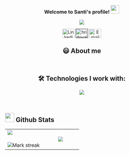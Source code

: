 <h3 align="center">
  Welcome to Santi's profile! <img src="https://media.giphy.com/media/hvRJCLFzcasrR4ia7z/giphy.gif" width="28">
</h3>
<p align="center">
  <a href="https://github.com/sntimr"><img src="https://readme-typing-svg.herokuapp.com?color=%2336BCF7&center=true&vCenter=true&lines=Hi%2C+welcome+to+my+Github+profile;I'm+Santiago+Martínez🔥;I'm+an+AI+Engineering+Student"></a></p>
<p align="center">  
<a href="https://www.linkedin.com/in/tu-usuario" target="blank"><img align="center" src="https://raw.githubusercontent.com/rahuldkjain/github-profile-readme-generator/master/src/images/icons/Social/linked-in-alt.svg" alt="LinkedIn" height="30" width="40" /></a>
<a href="" target="blank"><img align="center" src="https://raw.githubusercontent.com/rahuldkjain/github-profile-readme-generator/master/src/images/icons/Social/instagram.svg" alt="hridoyalhazard" height="30" width="40" /></a>
<a href="mailto:tuemail@example.com" target="_blank">
  <img align="center" src="https://cdn.jsdelivr.net/npm/simple-icons@v9/icons/gmail.svg" alt="Email" height="30" width="40" />
</a>
</p>


    
<h2 align="center">😃 About me </h2>

<br>
<h2 align="center">🛠️ Technologies I work with:</h2>
<p align="center">
  <a href="https://skillicons.dev">
    <img src="https://skillicons.dev/icons?i=java,py,c,css,html,js,mysql,nodejs,bootstrap,git,github,vscode,androidstudio&perline=13" />
  </a>
</p>
<br>

<h2 align="left"><picture> <img src = "https://github.com/7oSkaaa/7oSkaaa/blob/main/Images/Statistics.gif?raw=true" width = 30px>  </picture> Github Stats</h2>

<table align="center">
<tr border="none">
<td width="50%" align="center">
  <img  align="left"  src="https://github-readme-stats.vercel.app/api?username=sntimr&theme=dark&show_icons=true&count_private=true" />
  <br></br>
  <img  title="🔥 Get streak stats for your profile at git.io/streak-stats" alt="Mark streak" src="https://github-readme-streak-stats.herokuapp.com/?user=sntimr&theme=dark&hide_border=false" /> 
</td>


<td width="50%" align="center">

  <img  align="center"  src="https://github-readme-stats.anuraghazra1.vercel.app/api/top-langs/?username=sntimr&theme=dark&hide_border=false&no-bg=true&no-frame=true&langs_count=7"/>

  </td>
</tr>
</table>

<!--
**sntimr/sntimr** is a ✨ _special_ ✨ repository because its `README.md` (this file) appears on your GitHub profile.

Here are some ideas to get you started:

- 🔭 I’m currently working on ...
- 🌱 I’m currently learning ...
- 👯 I’m looking to collaborate on ...
- 🤔 I’m looking for help with ...
- 💬 Ask me about ...
- 📫 How to reach me: ...
- 😄 Pronouns: ...
- ⚡ Fun fact: ...
-->
